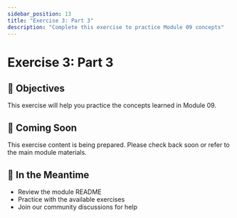 ```yaml
---
sidebar_position: 13
title: "Exercise 3: Part 3"
description: "Complete this exercise to practice Module 09 concepts"
---
```


# Exercise 3: Part 3

## 🎯 Objectives

This exercise will help you practice the concepts learned in Module 09.

## 📝 Coming Soon

This exercise content is being prepared. Please check back soon or refer to the main module materials.

## 🚀 In the Meantime

- Review the module README
- Practice with the available exercises
- Join our community discussions for help
